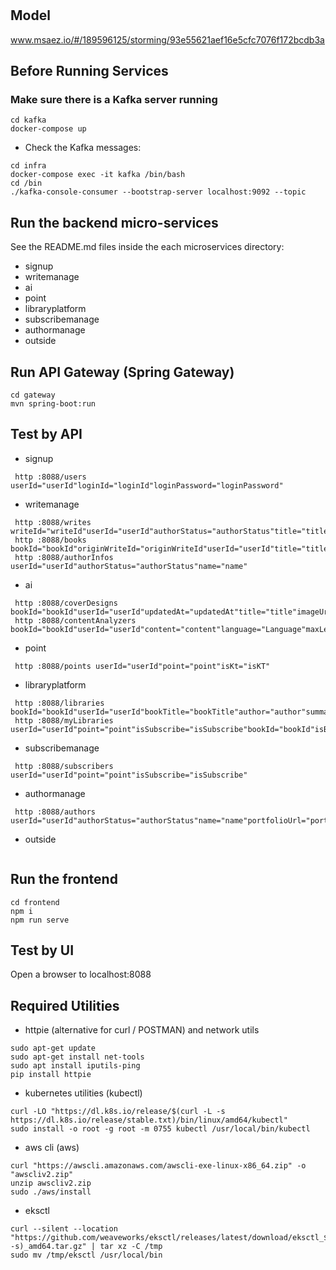 # 

## Model
www.msaez.io/#/189596125/storming/93e55621aef16e5cfc7076f172bcdb3a

## Before Running Services
### Make sure there is a Kafka server running
```
cd kafka
docker-compose up
```
- Check the Kafka messages:
```
cd infra
docker-compose exec -it kafka /bin/bash
cd /bin
./kafka-console-consumer --bootstrap-server localhost:9092 --topic
```

## Run the backend micro-services
See the README.md files inside the each microservices directory:

- signup
- writemanage
- ai
- point
- libraryplatform
- subscribemanage
- authormanage
- outside


## Run API Gateway (Spring Gateway)
```
cd gateway
mvn spring-boot:run
```

## Test by API
- signup
```
 http :8088/users userId="userId"loginId="loginId"loginPassword="loginPassword"
```
- writemanage
```
 http :8088/writes writeId="writeId"userId="userId"authorStatus="authorStatus"title="title"content="content"
 http :8088/books bookId="bookId"originWriteId="originWriteId"userId="userId"title="title"content="content"
 http :8088/authorInfos userId="userId"authorStatus="authorStatus"name="name"
```
- ai
```
 http :8088/coverDesigns bookId="bookId"userId="userId"updatedAt="updatedAt"title="title"imageUrl="imageUrl"generatedBy="generatedBy"createdAt="createdAt"
 http :8088/contentAnalyzers bookId="bookId"userId="userId"content="content"language="Language"maxLength="maxLength"classificationType="classificationType"requestedBy="requestedBy"
```
- point
```
 http :8088/points userId="userId"point="point"isKt="isKT"
```
- libraryplatform
```
 http :8088/libraries bookId="bookId"userId="userId"bookTitle="bookTitle"author="author"summary="summary"imageUrl="imageUrl"publishDate="publishDate"viewCount="viewCount"rank="rank"bestseller="bestseller"category="category"tags="tags"
 http :8088/myLibraries userId="userId"point="point"isSubscribe="isSubscribe"bookId="bookId"isBuy="isBuy"
```
- subscribemanage
```
 http :8088/subscribers userId="userId"point="point"isSubscribe="isSubscribe"
```
- authormanage
```
 http :8088/authors userId="userId"authorStatus="authorStatus"name="name"portfolioUrl="portfolioUrl"
```
- outside
```
```


## Run the frontend
```
cd frontend
npm i
npm run serve
```

## Test by UI
Open a browser to localhost:8088

## Required Utilities

- httpie (alternative for curl / POSTMAN) and network utils
```
sudo apt-get update
sudo apt-get install net-tools
sudo apt install iputils-ping
pip install httpie
```

- kubernetes utilities (kubectl)
```
curl -LO "https://dl.k8s.io/release/$(curl -L -s https://dl.k8s.io/release/stable.txt)/bin/linux/amd64/kubectl"
sudo install -o root -g root -m 0755 kubectl /usr/local/bin/kubectl
```

- aws cli (aws)
```
curl "https://awscli.amazonaws.com/awscli-exe-linux-x86_64.zip" -o "awscliv2.zip"
unzip awscliv2.zip
sudo ./aws/install
```

- eksctl 
```
curl --silent --location "https://github.com/weaveworks/eksctl/releases/latest/download/eksctl_$(uname -s)_amd64.tar.gz" | tar xz -C /tmp
sudo mv /tmp/eksctl /usr/local/bin
```
